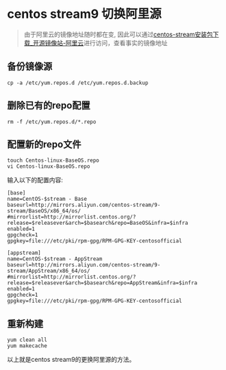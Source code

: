 # centos stream9 切换阿里源

> 由于阿里云的镜像地址随时都在变, 因此可以通过[centos-stream安装包下载_开源镜像站-阿里云](https://mirrors.aliyun.com/centos-stream/?spm=a2c6h.13651104.d-5239.1.702531dbzZ70Vn)进行访问，查看事实的镜像地址

## 备份镜像源

```shell
cp -a /etc/yum.repos.d /etc/yum.repos.d.backup
```

## 删除已有的repo配置

```shell
rm -f /etc/yum.repos.d/*.repo
```

## 配置新的repo文件

```shell
touch Centos-linux-BaseOS.repo
vi Centos-linux-BaseOS.repo
```

输入以下的配置内容:

```shell
[base]
name=CentOS-$stream - Base
baseurl=http://mirrors.aliyun.com/centos-stream/9-stream/BaseOS/x86_64/os/
#mirrorlist=http://mirrorlist.centos.org/?release=$releasever&arch=$basearch&repo=BaseOS&infra=$infra
enabled=1
gpgcheck=1
gpgkey=file:///etc/pki/rpm-gpg/RPM-GPG-KEY-centosofficial

[appstream]
name=CentOS-$stream - AppStream
baseurl=http://mirrors.aliyun.com/centos-stream/9-stream/AppStream/x86_64/os/
#mirrorlist=http://mirrorlist.centos.org/?release=$releasever&arch=$basearch&repo=AppStream&infra=$infra
enabled=1
gpgcheck=1
gpgkey=file:///etc/pki/rpm-gpg/RPM-GPG-KEY-centosofficial
```

## 重新构建

```shell
yum clean all
yum makecache
```

以上就是centos stream9的更换阿里源的方法。
